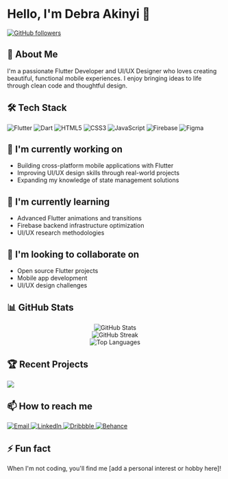 # Hello, I'm Debra Akinyi 👋

[![GitHub followers](https://img.shields.io/github/followers/Akinyidebra?label=Follow&style=social)](https://github.com/Akinyidebra)

## 💫 About Me
I'm a passionate Flutter Developer and UI/UX Designer who loves creating beautiful, functional mobile experiences. I enjoy bringing ideas to life through clean code and thoughtful design.

## 🛠️ Tech Stack

<p align="left">
  <img src="https://img.shields.io/badge/Flutter-02569B?style=for-the-badge&logo=flutter&logoColor=white" alt="Flutter" />
  <img src="https://img.shields.io/badge/Dart-0175C2?style=for-the-badge&logo=dart&logoColor=white" alt="Dart" />
  <img src="https://img.shields.io/badge/HTML5-E34F26?style=for-the-badge&logo=html5&logoColor=white" alt="HTML5" />
  <img src="https://img.shields.io/badge/CSS3-1572B6?style=for-the-badge&logo=css3&logoColor=white" alt="CSS3" />
  <img src="https://img.shields.io/badge/JavaScript-F7DF1E?style=for-the-badge&logo=javascript&logoColor=black" alt="JavaScript" />
  <img src="https://img.shields.io/badge/Firebase-FFCA28?style=for-the-badge&logo=firebase&logoColor=black" alt="Firebase" />
  <img src="https://img.shields.io/badge/Figma-F24E1E?style=for-the-badge&logo=figma&logoColor=white" alt="Figma" />
</p>

## 🔭 I'm currently working on
- Building cross-platform mobile applications with Flutter
- Improving UI/UX design skills through real-world projects
- Expanding my knowledge of state management solutions

## 🌱 I'm currently learning
- Advanced Flutter animations and transitions
- Firebase backend infrastructure optimization
- UI/UX research methodologies

## 👯 I'm looking to collaborate on
- Open source Flutter projects
- Mobile app development
- UI/UX design challenges

## 📊 GitHub Stats

<div align="center">
  <img src="https://github-readme-stats.vercel.app/api?username=Akinyidebra&show_icons=true&theme=tokyonight" alt="GitHub Stats" />
</div>

<div align="center">
  <img src="https://github-readme-streak-stats.herokuapp.com/?user=Akinyidebra&theme=tokyonight" alt="GitHub Streak" />
</div>

<div align="center">
  <img src="https://github-readme-stats.vercel.app/api/top-langs/?username=Akinyidebra&layout=compact&theme=tokyonight" alt="Top Languages" />
</div>

## 🏆 Recent Projects

<!-- You can add your featured repositories here with images and descriptions -->
<a href="https://github.com/Akinyidebra/fintech_bridge">
  <img align="center" src="https://github-readme-stats.vercel.app/api/pin/?username=Akinyidebra&repo=fintech_bridge&theme=tokyonight" />
</a>

## 📫 How to reach me

<p align="left">
  <a href="mailto:your.email@example.com">
    <img src="https://img.shields.io/badge/Email-D14836?style=for-the-badge&logo=gmail&logoColor=white" alt="Email" />
  </a>
  <a href="https://www.linkedin.com/in/your-linkedin/">
    <img src="https://img.shields.io/badge/LinkedIn-0077B5?style=for-the-badge&logo=linkedin&logoColor=white" alt="LinkedIn" />
  </a>
  <a href="https://dribbble.com/your-dribbble">
    <img src="https://img.shields.io/badge/Dribbble-EA4C89?style=for-the-badge&logo=dribbble&logoColor=white" alt="Dribbble" />
  </a>
  <a href="https://www.behance.net/your-behance">
    <img src="https://img.shields.io/badge/Behance-1769FF?style=for-the-badge&logo=behance&logoColor=white" alt="Behance" />
  </a>
</p>

## ⚡ Fun fact
When I'm not coding, you'll find me [add a personal interest or hobby here]!

